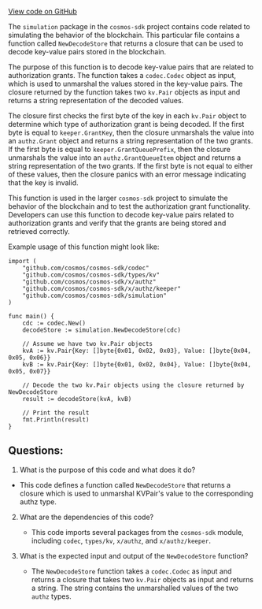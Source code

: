 [View code on GitHub](https://github.com/cosmos/cosmos-sdk.git/x/authz/simulation/decoder.go)

The `simulation` package in the `cosmos-sdk` project contains code related to simulating the behavior of the blockchain. This particular file contains a function called `NewDecodeStore` that returns a closure that can be used to decode key-value pairs stored in the blockchain. 

The purpose of this function is to decode key-value pairs that are related to authorization grants. The function takes a `codec.Codec` object as input, which is used to unmarshal the values stored in the key-value pairs. The closure returned by the function takes two `kv.Pair` objects as input and returns a string representation of the decoded values. 

The closure first checks the first byte of the key in each `kv.Pair` object to determine which type of authorization grant is being decoded. If the first byte is equal to `keeper.GrantKey`, then the closure unmarshals the value into an `authz.Grant` object and returns a string representation of the two grants. If the first byte is equal to `keeper.GrantQueuePrefix`, then the closure unmarshals the value into an `authz.GrantQueueItem` object and returns a string representation of the two grants. If the first byte is not equal to either of these values, then the closure panics with an error message indicating that the key is invalid. 

This function is used in the larger `cosmos-sdk` project to simulate the behavior of the blockchain and to test the authorization grant functionality. Developers can use this function to decode key-value pairs related to authorization grants and verify that the grants are being stored and retrieved correctly. 

Example usage of this function might look like:

```
import (
    "github.com/cosmos/cosmos-sdk/codec"
    "github.com/cosmos/cosmos-sdk/types/kv"
    "github.com/cosmos/cosmos-sdk/x/authz"
    "github.com/cosmos/cosmos-sdk/x/authz/keeper"
    "github.com/cosmos/cosmos-sdk/simulation"
)

func main() {
    cdc := codec.New()
    decodeStore := simulation.NewDecodeStore(cdc)

    // Assume we have two kv.Pair objects
    kvA := kv.Pair{Key: []byte{0x01, 0x02, 0x03}, Value: []byte{0x04, 0x05, 0x06}}
    kvB := kv.Pair{Key: []byte{0x01, 0x02, 0x04}, Value: []byte{0x04, 0x05, 0x07}}

    // Decode the two kv.Pair objects using the closure returned by NewDecodeStore
    result := decodeStore(kvA, kvB)

    // Print the result
    fmt.Println(result)
}
```
## Questions: 
 1. What is the purpose of this code and what does it do?
   - This code defines a function called `NewDecodeStore` that returns a closure which is used to unmarshal KVPair's value to the corresponding authz type.

2. What are the dependencies of this code?
   - This code imports several packages from the `cosmos-sdk` module, including `codec`, `types/kv`, `x/authz`, and `x/authz/keeper`.

3. What is the expected input and output of the `NewDecodeStore` function?
   - The `NewDecodeStore` function takes a `codec.Codec` as input and returns a closure that takes two `kv.Pair` objects as input and returns a string. The string contains the unmarshalled values of the two `authz` types.